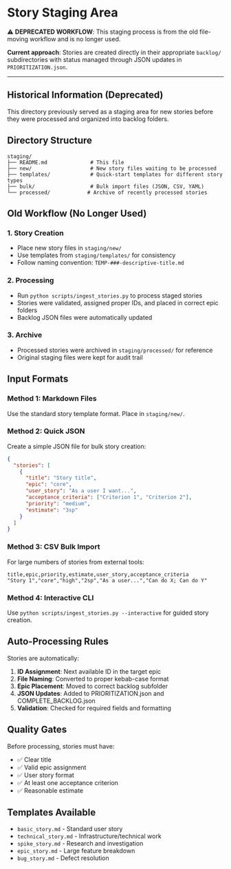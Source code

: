 # Story Staging Area

⚠️ **DEPRECATED WORKFLOW**: This staging process is from the old file-moving workflow and is no longer used.

**Current approach**: Stories are created directly in their appropriate `backlog/` subdirectories with status managed through JSON updates in `PRIORITIZATION.json`.

---

## Historical Information (Deprecated)

This directory previously served as a staging area for new stories before they were processed and organized into backlog folders.

## Directory Structure

```
staging/
├── README.md              # This file
├── new/                   # New story files waiting to be processed
├── templates/             # Quick-start templates for different story types
├── bulk/                  # Bulk import files (JSON, CSV, YAML)
└── processed/            # Archive of recently processed stories
```

## Old Workflow (No Longer Used)

### 1. Story Creation
- Place new story files in `staging/new/`
- Use templates from `staging/templates/` for consistency
- Follow naming convention: `TEMP-###-descriptive-title.md`

### 2. Processing
- Run `python scripts/ingest_stories.py` to process staged stories
- Stories were validated, assigned proper IDs, and placed in correct epic folders
- Backlog JSON files were automatically updated

### 3. Archive
- Processed stories were archived in `staging/processed/` for reference
- Original staging files were kept for audit trail

## Input Formats

### Method 1: Markdown Files
Use the standard story template format. Place in `staging/new/`.

### Method 2: Quick JSON
Create a simple JSON file for bulk story creation:
```json
{
  "stories": [
    {
      "title": "Story title",
      "epic": "core",
      "user_story": "As a user I want...",
      "acceptance_criteria": ["Criterion 1", "Criterion 2"],
      "priority": "medium",
      "estimate": "3sp"
    }
  ]
}
```

### Method 3: CSV Bulk Import
For large numbers of stories from external tools:
```csv
title,epic,priority,estimate,user_story,acceptance_criteria
"Story 1","core","high","2sp","As a user...","Can do X; Can do Y"
```

### Method 4: Interactive CLI
Use `python scripts/ingest_stories.py --interactive` for guided story creation.

## Auto-Processing Rules

Stories are automatically:
1. **ID Assignment**: Next available ID in the target epic
2. **File Naming**: Converted to proper kebab-case format
3. **Epic Placement**: Moved to correct backlog subfolder
4. **JSON Updates**: Added to PRIORITIZATION.json and COMPLETE_BACKLOG.json
5. **Validation**: Checked for required fields and formatting

## Quality Gates

Before processing, stories must have:
- ✅ Clear title
- ✅ Valid epic assignment
- ✅ User story format
- ✅ At least one acceptance criterion
- ✅ Reasonable estimate

## Templates Available

- `basic_story.md` - Standard user story
- `technical_story.md` - Infrastructure/technical work
- `spike_story.md` - Research and investigation
- `epic_story.md` - Large feature breakdown
- `bug_story.md` - Defect resolution
